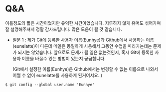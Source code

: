 # Q&A

이틀정도의 짧은 시간이었지만 유익한 시간이었습니다. 지루하지 않게 유머도 섞어가며 잘 설명해주셔서 정말 감사드립니다. 많은 도움이 될 것 같습니다.

* 질문 1 : 제가 Git에 등록한 사용자 이름(Eunhye)과 Github에서 사용하는 이름(eunelatte)이 다른데 메일은 동일하게 사용해서 그동안 수업을 따라가는데는 문제가 되지는 않았습니다. 앞으로도 문제가 될 일은 없는것인지, 혹시 Git에 등록한 사용자 이름을 바꿀수 있는 방법이 있는지 궁금합니다.

  (Git에서 설정한 이름(Eunhye)은 Github에서는 변경할 수 없는 이름으로 나와서 어쩔 수 없이 eunelatte를 사용하게 된거여서요..) 

```shell
$ git config --global user.name 'Eunhye'
```

